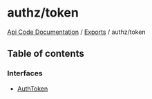 # authz/token
 
[Api Code Documentation](../README.md) / [Exports](../modules.md) / authz/token

## Table of contents

### Interfaces

- [AuthToken](../interfaces/authz_token.AuthToken.md)
